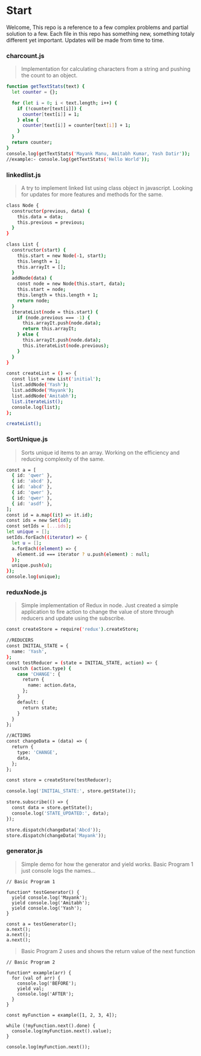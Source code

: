 # Start

Welcome, This repo is a reference to a few complex problems and partial solution to a few. Each file in this repo has something new, something totaly different yet important. Updates will be made from time to time.

### charcount.js

> Implementation for calculating characters from a string and pushing the count to an object.

```sh
function getTextStats(text) {
  let counter = {};

  for (let i = 0; i < text.length; i++) {
    if (!counter[text[i]]) {
      counter[text[i]] = 1;
    } else {
      counter[text[i]] = counter[text[i]] + 1;
    }
  }
  return counter;
}
console.log(getTextStats('Mayank Manu, Amitabh Kumar, Yash Datir'));
//example:- console.log(getTextStats('Hello World'));

```

### linkedlist.js

> A try to implement linked list using class object in javascript. Looking for updates for more features and methods for the same.

```sh
class Node {
  constructor(previous, data) {
    this.data = data;
    this.previous = previous;
  }
}

class List {
  constructor(start) {
    this.start = new Node(-1, start);
    this.length = 1;
    this.arrayIt = [];
  }
  addNode(data) {
    const node = new Node(this.start, data);
    this.start = node;
    this.length = this.length + 1;
    return node;
  }
  iterateList(node = this.start) {
    if (node.previous === -1) {
      this.arrayIt.push(node.data);
      return this.arrayIt;
    } else {
      this.arrayIt.push(node.data);
      this.iterateList(node.previous);
    }
  }
}

const createList = () => {
  const list = new List('initial');
  list.addNode('Yash');
  list.addNode('Mayank');
  list.addNode('Amitabh');
  list.iterateList();
  console.log(list);
};

createList();
```

### SortUnique.js

> Sorts unique id items to an array. Working on the efficiency and reducing complexity of the same.

```sh
const a = [
  { id: 'qwer' },
  { id: 'abcd' },
  { id: 'abcd' },
  { id: 'qwer' },
  { id: 'qwer' },
  { id: 'asdf' },
];
const id = a.map((it) => it.id);
const ids = new Set(id);
const setIds = [...ids];
let unique = [];
setIds.forEach((iterator) => {
  let u = [];
  a.forEach((element) => {
    element.id === iterator ? u.push(element) : null;
  });
  unique.push(u);
});
console.log(unique);
```

### reduxNode.js

> Simple implementation of Redux in node. Just created a simple application to fire action to change the value of store through reducers and update using the subscribe.

```sh
const createStore = require('redux').createStore;

//REDUCERS
const INITIAL_STATE = {
  name: 'Yash',
};
const testReducer = (state = INITIAL_STATE, action) => {
  switch (action.type) {
    case 'CHANGE': {
      return {
        name: action.data,
      };
    }
    default: {
      return state;
    }
  }
};

//ACTIONS
const changeData = (data) => {
  return {
    type: 'CHANGE',
    data,
  };
};

const store = createStore(testReducer);

console.log('INITIAL_STATE:', store.getState());

store.subscribe(() => {
  const data = store.getState();
  console.log('STATE_UPDATED:', data);
});

store.dispatch(changeData('Abcd'));
store.dispatch(changeData('Mayank'));

```

### generator.js

> Simple demo for how the generator and yield works. Basic Program 1 just console logs the names...

```
// Basic Program 1

function* testGenerator() {
  yield console.log('Mayank');
  yield console.log('Amitabh');
  yield console.log('Yash');
}

const a = testGenerator();
a.next();
a.next();
a.next();
```

> Basic Program 2 uses and shows the return value of the next function

```
// Basic Program 2

function* example(arr) {
  for (val of arr) {
    console.log('BEFORE');
    yield val;
    console.log('AFTER');
  }
}

const myFunction = example([1, 2, 3, 4]);

while (!myFunction.next().done) {
  console.log(myFunction.next().value);
}

console.log(myFunction.next());
```
